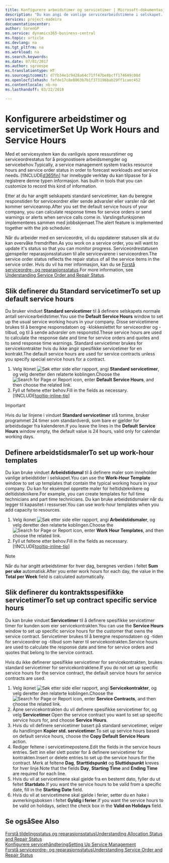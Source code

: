 ```yaml
---
title: Konfigurere arbeidstimer og servicetimer | Microsoft-dokumentasjon
description: "Du kan angi de vanlige servicearbeidstimene i selskapet. Disse servicetimene brukes til å beregne responsdatoen og -klokkeslettet for serviceordrer og -tilbud, og til å sende advarsler om responstid."
services: project-madeira
documentationcenter: 
author: SorenGP
ms.service: dynamics365-business-central
ms.topic: article
ms.devlang: na
ms.tgt_pltfrm: na
ms.workload: na
ms.search.keywords: 
ms.date: 07/01/2017
ms.author: sgroespe
ms.translationtype: HT
ms.sourcegitcommit: d7fb34e1c9428a64c71ff47be8bcff174649c00d
ms.openlocfilehash: fefde17c8e8063b7b1f373196bab29ff1caec452
ms.contentlocale: nb-no
ms.lasthandoff: 03/22/2018

---
```

# <a name="set-up-work-hours-and-service-hours"></a><span data-ttu-id="2d701-104">Konfigurere arbeidstimer og servicetimer</span><span class="sxs-lookup"><span data-stu-id="2d701-104">Set Up Work Hours and Service Hours</span></span>
<span data-ttu-id="2d701-105">Med et servicesystem kan du vanligvis spore ressurstimer og serviceordrestatus for å prognostisere arbeidsmengder og servicebehov.</span><span class="sxs-lookup"><span data-stu-id="2d701-105">Typically, a service management system tracks resource hours and service order status in order to forecast workloads and service needs.</span></span> [!INCLUDE[d365fin](includes/d365fin_md.md)]<span data-ttu-id="2d701-106"> har innebygde verktøy du kan tilpasse for å registrere denne typen informasjon.</span><span class="sxs-lookup"><span data-stu-id="2d701-106"> has built-in tools that you can customize to record this kind of information.</span></span>  
  
<span data-ttu-id="2d701-107">Etter at du har angitt selskapets standard servicetimer, kan du beregne responstiden for serviceordrer eller sende advarsler eller varsler når det kommer serviceanrop.</span><span class="sxs-lookup"><span data-stu-id="2d701-107">After you set the default service hours of your company, you can calculate response times for service orders or send warnings or alerts when service calls come in.</span></span> <span data-ttu-id="2d701-108">Varslingsfunksjonen implementeres sammen med jobbskjemaet.</span><span class="sxs-lookup"><span data-stu-id="2d701-108">The alert feature is implemented together with the job scheduler.</span></span>   
  
<span data-ttu-id="2d701-109">Når du arbeider med en serviceordre, vil du oppdaterer statusen slik at du kan overvåke fremdriften.</span><span class="sxs-lookup"><span data-stu-id="2d701-109">As you work on a service order, you will want to update it's status so that you can monitor progress.</span></span> <span data-ttu-id="2d701-110">Serviceordrestatusen gjenspeiler reparasjonsstatusen til alle servicevarene i serviceordren.</span><span class="sxs-lookup"><span data-stu-id="2d701-110">The service order status reflects the repair status of all the service items in the service order.</span></span> <span data-ttu-id="2d701-111">Hvis du vil ha mer informasjon, kan du se [Forstå serviceordre- og reparasjonsstatus](service-order-repair-status.md).</span><span class="sxs-lookup"><span data-stu-id="2d701-111">For more information, see [Understanding Service Order and Repair Status](service-order-repair-status.md).</span></span> 

## <a name="to-set-up-default-service-hours"></a><span data-ttu-id="2d701-112">Slik definerer du Standard servicetimer</span><span class="sxs-lookup"><span data-stu-id="2d701-112">To set up default service hours</span></span>  
<span data-ttu-id="2d701-113">Du bruker vinduet **Standard servicetimer** til å definere selskapets normale antall servicearbeidstimer.</span><span class="sxs-lookup"><span data-stu-id="2d701-113">You use the **Default Service Hours** window to set up the usual service working hours in your company.</span></span> <span data-ttu-id="2d701-114">Disse servicetimene brukes til å beregne responsdatoen og -klokkeslettet for serviceordrer og -tilbud, og til å sende advarsler om responstid.</span><span class="sxs-lookup"><span data-stu-id="2d701-114">These service hours are used to calculate the response date and time for service orders and quotes and to send response time warnings.</span></span> <span data-ttu-id="2d701-115">Standard servicetimer brukes for servicekontrakter hvis du ikke angir spesifikke servicetimer for en kontrakt.</span><span class="sxs-lookup"><span data-stu-id="2d701-115">The default service hours are used for service contracts unless you specify special service hours for a contract.</span></span>  
  
1. <span data-ttu-id="2d701-116">Velg ikonet ![Søk etter side eller rapport](media/ui-search/search_small.png "Søk etter side eller rapport"), angi **Standard servicetimer**, og velg deretter den relaterte koblingen.</span><span class="sxs-lookup"><span data-stu-id="2d701-116">Choose the ![Search for Page or Report](media/ui-search/search_small.png "Search for Page or Report icon") icon, enter **Default Service Hours**, and then choose the related link.</span></span>  
2. <span data-ttu-id="2d701-117">Fyll ut feltene etter behov.</span><span class="sxs-lookup"><span data-stu-id="2d701-117">Fill in the fields as necessary.</span></span> [!INCLUDE[tooltip-inline-tip](includes/tooltip-inline-tip_md.md)]  
  
> [!IMPORTANT]  
>  <span data-ttu-id="2d701-118">Hvis du lar linjene i vinduet **Standard servicetimer** stå tomme, bruker programmet 24 timer som standardverdi, som bare er gjelder for arbeidsdager fra kalenderen.</span><span class="sxs-lookup"><span data-stu-id="2d701-118">If you leave the lines in the **Default Service Hours** window empty, the default value is 24 hours, valid only for calendar working days.</span></span>  
  
## <a name="to-set-up-work-hour-templates"></a><span data-ttu-id="2d701-119">Definere arbeidstidsmaler</span><span class="sxs-lookup"><span data-stu-id="2d701-119">To set up work-hour templates</span></span>
<span data-ttu-id="2d701-120">Du kan bruke vinduet **Arbeidstidsmal** til å definere maler som inneholder vanlige arbeidstider i selskapet.</span><span class="sxs-lookup"><span data-stu-id="2d701-120">You can use the **Work-Hour Template** window to set up templates that contain the typical working hours in your company.</span></span> <span data-ttu-id="2d701-121">Du kan for eksempel opprette maler for heltidsteknikere og deltidsteknikere.</span><span class="sxs-lookup"><span data-stu-id="2d701-121">For example, you can create templates for full time technicians and part time technicians.</span></span> <span data-ttu-id="2d701-122">Du kan bruke arbeidstidsmaler når du legger til kapasitet i ressurser.</span><span class="sxs-lookup"><span data-stu-id="2d701-122">You can use work-hour templates when you add capacity to resources.</span></span>  
  
1. <span data-ttu-id="2d701-123">Velg ikonet ![Søk etter side eller rapport](media/ui-search/search_small.png "Søk etter side eller rapport"), angi **Arbeidstidsmaler**, og velg deretter den relaterte koblingen.</span><span class="sxs-lookup"><span data-stu-id="2d701-123">Choose the ![Search for Page or Report](media/ui-search/search_small.png "Search for Page or Report icon") icon, enter **Work Hour Templates**, and then choose the related link.</span></span>  
2. <span data-ttu-id="2d701-124">Fyll ut feltene etter behov.</span><span class="sxs-lookup"><span data-stu-id="2d701-124">Fill in the fields as necessary.</span></span> [!INCLUDE[tooltip-inline-tip](includes/tooltip-inline-tip_md.md)]  
  
> [!Note]
> <span data-ttu-id="2d701-125">Når du har angitt arbeidstimer for hver dag, beregnes verdien i feltet **Sum per uke** automatisk.</span><span class="sxs-lookup"><span data-stu-id="2d701-125">After you enter work hours for each day, the value in the **Total per Week** field is calculated automatically.</span></span>  

## <a name="to-set-up-contract-specific-service-hours"></a><span data-ttu-id="2d701-126">Slik definerer du kontraktsspesifikke servicetimer</span><span class="sxs-lookup"><span data-stu-id="2d701-126">To set up contract specific service hours</span></span>  
<span data-ttu-id="2d701-127">Du kan bruke vinduet **Servicetimer** til å definere spesifikke servicetimer timer for kunden som eier servicekontrakten.</span><span class="sxs-lookup"><span data-stu-id="2d701-127">You can use the **Service Hours** window to set up specific service hours for the customer that owns the service contract.</span></span> <span data-ttu-id="2d701-128">Servicetimer brukes til å beregne responsdatoen og -tiden for serviceordrer og -tilbud som hører til servicekontrakten.</span><span class="sxs-lookup"><span data-stu-id="2d701-128">Service hours are used to calculate the response date and time for service orders and quotes that belong to the service contract.</span></span>  
  
<span data-ttu-id="2d701-129">Hvis du ikke definerer spesifikke servicetimer for servicekontrakten, brukes standard servicetimer for servicekontraktene.</span><span class="sxs-lookup"><span data-stu-id="2d701-129">If you do not set up specific service hours for the service contract, the default service hours for service contracts are used.</span></span>  
  
1. <span data-ttu-id="2d701-130">Velg ikonet ![Søk etter side eller rapport](media/ui-search/search_small.png "Søk etter side eller rapport"), angi **Servicekontrakter**, og velg deretter den relaterte koblingen.</span><span class="sxs-lookup"><span data-stu-id="2d701-130">Choose the ![Search for Page or Report](media/ui-search/search_small.png "Search for Page or Report icon") icon, enter **Service Contracts**, and then choose the related link.</span></span>  
2. <span data-ttu-id="2d701-131">Åpne servicekontrakten du vil definere spesifikke servicetimer for, og velg **Servicetimer**.</span><span class="sxs-lookup"><span data-stu-id="2d701-131">Open the service contract you want to set up specific service hours for, and choose **Service Hours**.</span></span>  
4. <span data-ttu-id="2d701-132">Hvis du vil definere servicetimer basert på standard servicetimer, velger du handlingen **Kopier std. servicetimer**.</span><span class="sxs-lookup"><span data-stu-id="2d701-132">To set up service hours based on default service hours, choose the **Copy Default Service Hours** action.</span></span>  
5. <span data-ttu-id="2d701-133">Rediger feltene i servicetimepostene.</span><span class="sxs-lookup"><span data-stu-id="2d701-133">Edit the fields in the service hours entries.</span></span> <span data-ttu-id="2d701-134">Sett inn eller slett poster for å definere servicetimer for kontrakten.</span><span class="sxs-lookup"><span data-stu-id="2d701-134">Insert or delete entries to set up the service hours for the contract.</span></span> <span data-ttu-id="2d701-135">Merk at feltene **Dag**, **Starttidspunkt** og **Sluttidspunkt** kreves for hver linje.</span><span class="sxs-lookup"><span data-stu-id="2d701-135">Note that the fields **Day**, **Starting Time** and **Ending Time** are required for each line.</span></span>  
6. <span data-ttu-id="2d701-136">Hvis du vil at servicetimene skal gjelde fra en bestemt dato, fyller du ut feltet **Startdato**.</span><span class="sxs-lookup"><span data-stu-id="2d701-136">If you want the service hours to be valid from a specific date, fill in the **Starting Date** field.</span></span>  
7. <span data-ttu-id="2d701-137">Hvis du vil at servicetimene skal gjelde i ferier, setter du en hake i avmerkingsboksen i feltet **Gyldig i ferier**.</span><span class="sxs-lookup"><span data-stu-id="2d701-137">If you want the service hours to be valid on holidays, select the check box in the **Valid on Holidays** field.</span></span>  

## <a name="see-also"></a><span data-ttu-id="2d701-138">Se også</span><span class="sxs-lookup"><span data-stu-id="2d701-138">See Also</span></span>  
[<span data-ttu-id="2d701-139">Forstå tildelingsstatus og reparasjonsstatus</span><span class="sxs-lookup"><span data-stu-id="2d701-139">Understanding Allocation Status and Repair Status</span></span>](service-allocation-status-and-repair-status.md)  
[<span data-ttu-id="2d701-140">Konfigurere servicehåndtering</span><span class="sxs-lookup"><span data-stu-id="2d701-140">Setting Up Service Management</span></span>](service-setup-service.md)  
[<span data-ttu-id="2d701-141">Forstå serviceordre- og reparasjonsstatus</span><span class="sxs-lookup"><span data-stu-id="2d701-141">Understanding Service Order and Repair Status</span></span>](service-order-repair-status.md)  

